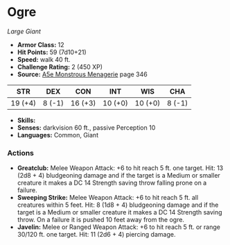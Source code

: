 # Ogre

*Large* *Giant*

- **Armor Class:** 12
- **Hit Points:** 59 (7d10+21)
- **Speed:** walk 40 ft.
- **Challenge Rating:** 2 (450 XP)
- **Source:** [A5e Monstrous Menagerie](https://enpublishingrpg.com/products/level-up-monstrous-menagerie-a5e) page 346

| STR | DEX | CON | INT | WIS | CHA |
| --- | --- | --- | --- | --- | --- |
| 19 (+4) | 8 (-1) | 16 (+3) | 10 (+0) | 10 (+0) | 8 (-1) |

- **Skills:** 
- **Senses:** darkvision 60 ft., passive Perception 10
- **Languages:** Common, Giant
### Actions
- **Greatclub:** Melee Weapon Attack: +6 to hit  reach 5 ft.  one target. Hit: 13 (2d8 + 4) bludgeoning damage  and if the target is a Medium or smaller creature  it makes a DC 14 Strength saving throw  falling prone on a failure.
- **Sweeping Strike:** Melee Weapon Attack: +6 to hit  reach 5 ft.  all creatures within 5 feet. Hit: 8 (1d8 + 4) bludgeoning damage  and if the target is a Medium or smaller creature  it makes a DC 14 Strength saving throw. On a failure  it is pushed 10 feet away from the ogre.
- **Javelin:** Melee or Ranged Weapon Attack: +6 to hit  reach 5 ft. or range 30/120 ft.  one target. Hit: 11 (2d6 + 4) piercing damage.


